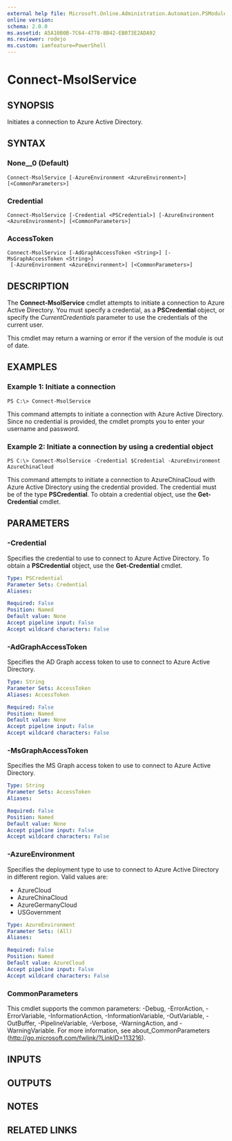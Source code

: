 ```yaml
---
external help file: Microsoft.Online.Administration.Automation.PSModule.dll-Help.xml
online version:
schema: 2.0.0
ms.assetid: A5A10B0B-7C64-4778-8B42-EB073E2ADA92
ms.reviewer: rodejo
ms.custom: iamfeature=PowerShell
---
```


# Connect-MsolService

## SYNOPSIS
Initiates a connection to Azure Active Directory.

## SYNTAX

### None__0 (Default)
```
Connect-MsolService [-AzureEnvironment <AzureEnvironment>] [<CommonParameters>]
```

### Credential
```
Connect-MsolService [-Credential <PSCredential>] [-AzureEnvironment <AzureEnvironment>] [<CommonParameters>]
```

### AccessToken
```
Connect-MsolService [-AdGraphAccessToken <String>] [-MsGraphAccessToken <String>]
 [-AzureEnvironment <AzureEnvironment>] [<CommonParameters>]
```

## DESCRIPTION
The **Connect-MsolService** cmdlet attempts to initiate a connection to Azure Active Directory.
You must specify a credential, as a **PSCredential** object, or specify the _CurrentCredentials_ parameter to use the credentials of the current user.

This cmdlet may return a warning or error if the version of the module is out of date.

## EXAMPLES

### Example 1: Initiate a connection
```
PS C:\> Connect-MsolService
```

This command attempts to initiate a connection with Azure Active Directory.
Since no credential is provided, the cmdlet prompts you to enter your username and password.

### Example 2: Initiate a connection by using a credential object
```
PS C:\> Connect-MsolService -Credential $Credential -AzureEnvironment AzureChinaCloud
```

This command attempts to initiate a connection to AzureChinaCloud with Azure Active Directory using the credential provided.
The credential must be of the type **PSCredential**.
To obtain a credential object, use the **Get-Credential** cmdlet.

## PARAMETERS

### -Credential
Specifies the credential to use to connect to Azure Active Directory.
To obtain a **PSCredential** object, use the **Get-Credential** cmdlet.

```yaml
Type: PSCredential
Parameter Sets: Credential
Aliases:

Required: False
Position: Named
Default value: None
Accept pipeline input: False
Accept wildcard characters: False
```

### -AdGraphAccessToken
Specifies the AD Graph access token to use to connect to Azure Active Directory.

```yaml
Type: String
Parameter Sets: AccessToken
Aliases: AccessToken

Required: False
Position: Named
Default value: None
Accept pipeline input: False
Accept wildcard characters: False
```

### -MsGraphAccessToken
Specifies the MS Graph access token to use to connect to Azure Active Directory.

```yaml
Type: String
Parameter Sets: AccessToken
Aliases:

Required: False
Position: Named
Default value: None
Accept pipeline input: False
Accept wildcard characters: False
```

### -AzureEnvironment
Specifies the deployment type to use to connect to Azure Active Directory in different region.
Valid values are:

* AzureCloud
* AzureChinaCloud
* AzureGermanyCloud
* USGovernment

```yaml
Type: AzureEnvironment
Parameter Sets: (All)
Aliases:

Required: False
Position: Named
Default value: AzureCloud
Accept pipeline input: False
Accept wildcard characters: False
```

### CommonParameters
This cmdlet supports the common parameters: -Debug, -ErrorAction, -ErrorVariable, -InformationAction, -InformationVariable, -OutVariable, -OutBuffer, -PipelineVariable, -Verbose, -WarningAction, and -WarningVariable. For more information, see about_CommonParameters (http://go.microsoft.com/fwlink/?LinkID=113216).

## INPUTS

## OUTPUTS

## NOTES

## RELATED LINKS
